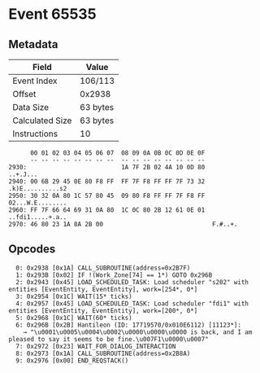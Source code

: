 # Event 65535

## Metadata

| Field           | Value    |
|-----------------|----------|
| Event Index     | 106/113  |
| Offset          | 0x2938   |
| Data Size       | 63 bytes |
| Calculated Size | 63 bytes |
| Instructions    | 10       |

```
      00 01 02 03 04 05 06 07  08 09 0A 0B 0C 0D 0E 0F
      -- -- -- -- -- -- -- --  -- -- -- -- -- -- -- --
2930:                          1A 7F 2B 02 4A 10 0D 80          ..+.J...
2940: 00 6B 29 45 0E 80 F8 FF  FF 7F F8 FF FF 7F 73 32  .k)E..........s2
2950: 30 32 0A 80 1C 57 80 45  09 80 F8 FF FF 7F F8 FF  02...W.E........
2960: FF 7F 66 64 69 31 0A 80  1C 0C 80 2B 12 61 0E 01  ..fdi1.....+.a..
2970: 46 80 23 1A 8A 2B 00                              F.#..+.         
```

## Opcodes

```
  0: 0x2938 [0x1A] CALL_SUBROUTINE(address=0x2B7F)
  1: 0x293B [0x02] IF !(Work_Zone[74] == 1*) GOTO 0x296B
  2: 0x2943 [0x45] LOAD_SCHEDULED_TASK: Load scheduler "s202" with entities [EventEntity, EventEntity], work=[254*, 0*]
  3: 0x2954 [0x1C] WAIT(15* ticks)
  4: 0x2957 [0x45] LOAD_SCHEDULED_TASK: Load scheduler "fdi1" with entities [EventEntity, EventEntity], work=[200*, 0*]
  5: 0x2968 [0x1C] WAIT(60* ticks)
  6: 0x296B [0x2B] Hantileon (ID: 17719570/0x010E6112) [11123*]:
    → "\u0001\u0005\u0004\u0002\u0000\u0000\u0000 is back, and I am pleased to say it seems to be fine.\u007F1\u0000\u0007"
  7: 0x2972 [0x23] WAIT_FOR_DIALOG_INTERACTION
  8: 0x2973 [0x1A] CALL_SUBROUTINE(address=0x2B8A)
  9: 0x2976 [0x00] END_REQSTACK()
```
